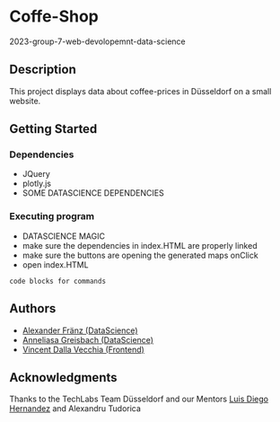 # Coffe-Shop
2023-group-7-web-devolopemnt-data-science

## Description

This project displays data about coffee-prices in Düsseldorf on a small website.

## Getting Started

### Dependencies

* JQuery
* plotly.js
* SOME DATASCIENCE DEPENDENCIES

### Executing program

* DATASCIENCE MAGIC
* make sure the dependencies in index.HTML are properly linked
* make sure the buttons are opening the generated maps onClick
* open index.HTML
```
code blocks for commands
```

## Authors

- [Alexander Fränz (DataScience)](https://github.com/AlexAk719)
- [Anneliasa Greisbach (DataScience)](https://github.com/ctrlaltdata)
- [Vincent Dalla Vecchia (Frontend)](https://github.com/Bleikopf)

## Acknowledgments

Thanks to the TechLabs Team Düsseldorf and our Mentors [Luis Diego Hernandez](https://github.com/barbunzel) and Alexandru Tudorica
